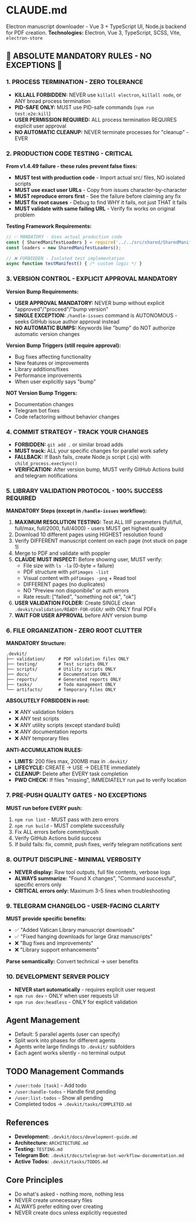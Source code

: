 # CLAUDE.md

Electron manuscript downloader - Vue 3 + TypeScript UI, Node.js backend for PDF creation.
**Technologies:** Electron, Vue 3, TypeScript, SCSS, Vite, `electron-store`

## 🚨 ABSOLUTE MANDATORY RULES - NO EXCEPTIONS 🚨

### 1. PROCESS TERMINATION - ZERO TOLERANCE
- **KILLALL FORBIDDEN:** NEVER use `killall electron`, `killall node`, or ANY broad process termination
- **PID-SAFE ONLY:** MUST use PID-safe commands (`npm run test:e2e:kill`)
- **USER PERMISSION REQUIRED:** ALL process termination REQUIRES explicit user approval
- **NO AUTOMATIC CLEANUP:** NEVER terminate processes for "cleanup" - EVER

### 2. PRODUCTION CODE TESTING - CRITICAL
**From v1.4.49 failure - these rules prevent false fixes:**
- **MUST test with production code** - Import actual src/ files, NO isolated scripts
- **MUST use exact user URLs** - Copy from issues character-by-character 
- **MUST reproduce errors first** - See the failure before claiming any fix
- **MUST fix root causes** - Debug to find WHY it fails, not just THAT it fails
- **MUST validate with same failing URL** - Verify fix works on original problem

**Testing Framework Requirements:**
```javascript
// ✅ MANDATORY - Uses actual production code
const { SharedManifestLoaders } = require('../../src/shared/SharedManifestLoaders.js');
const loaders = new SharedManifestLoaders();

// ❌ FORBIDDEN - Isolated test implementation
async function testManifest() { /* custom logic */ }
```

### 3. VERSION CONTROL - EXPLICIT APPROVAL MANDATORY
**Version Bump Requirements:**
- **USER APPROVAL MANDATORY:** NEVER bump without explicit "approved"/"proceed"/"bump version"
- **SINGLE EXCEPTION:** `/handle-issues` command is AUTONOMOUS - seeks GitHub issue author approval instead
- **NO AUTOMATIC BUMPS:** Keywords like "bump" do NOT authorize automatic version changes

**Version Bump Triggers (still require approval):**
- Bug fixes affecting functionality
- New features or improvements
- Library additions/fixes
- Performance improvements
- When user explicitly says "bump"

**NOT Version Bump Triggers:**
- Documentation changes
- Telegram bot fixes
- Code refactoring without behavior changes

### 4. COMMIT STRATEGY - TRACK YOUR CHANGES
- **FORBIDDEN:** `git add .` or similar broad adds
- **MUST track:** ALL your specific changes for parallel work safety
- **FALLBACK:** If Bash fails, create Node.js script (.cjs) with `child_process.execSync()`
- **VERIFICATION:** After version bump, MUST verify GitHub Actions build and telegram notifications

### 5. LIBRARY VALIDATION PROTOCOL - 100% SUCCESS REQUIRED
**MANDATORY Steps (except in `/handle-issues` workflow):**
1. **MAXIMUM RESOLUTION TESTING:** Test ALL IIIF parameters (full/full, full/max, full/2000, full/4000) - users MUST get highest quality
2. Download 10 different pages using HIGHEST resolution found
3. Verify DIFFERENT manuscript content on each page (not stuck on page 1)
4. Merge to PDF and validate with poppler
5. **CLAUDE MUST INSPECT:** Before showing user, MUST verify:
   - File size with `ls -la` (0-byte = failure)
   - PDF structure with `pdfimages -list`
   - Visual content with `pdfimages -png` + Read tool
   - DIFFERENT pages (no duplicates)
   - NO "Preview non disponibile" or auth errors
   - Rate result: ["failed", "something not ok", "ok"]
6. **USER VALIDATION FOLDER:** Create SINGLE clean `.devkit/validation/READY-FOR-USER/` with ONLY final PDFs
7. **WAIT FOR USER APPROVAL** before ANY version bump

### 6. FILE ORGANIZATION - ZERO ROOT CLUTTER
**MANDATORY Structure:**
```
.devkit/
├── validation/     # PDF validation files ONLY
├── testing/        # Test scripts ONLY  
├── scripts/        # Utility scripts ONLY
├── docs/           # Documentation ONLY
├── reports/        # Generated reports ONLY
├── tasks/          # Todo management ONLY
└── artifacts/      # Temporary files ONLY
```

**ABSOLUTELY FORBIDDEN in root:**
- ❌ ANY validation folders
- ❌ ANY test scripts
- ❌ ANY utility scripts (except standard build)
- ❌ ANY documentation reports
- ❌ ANY temporary files

**ANTI-ACCUMULATION RULES:**
- **LIMITS:** 200 files max, 200MB max in `.devkit/`
- **LIFECYCLE:** CREATE → USE → DELETE immediately
- **CLEANUP:** Delete after EVERY task completion
- **PWD CHECK:** If files "missing", IMMEDIATELY run `pwd` to verify location

### 7. PRE-PUSH QUALITY GATES - NO EXCEPTIONS
**MUST run before EVERY push:**
1. `npm run lint` - MUST pass with zero errors
2. `npm run build` - MUST complete successfully
3. Fix ALL errors before commit/push
4. Verify GitHub Actions build success
5. If build fails: fix, commit, push fixes, verify telegram notifications sent

### 8. OUTPUT DISCIPLINE - MINIMAL VERBOSITY
- **NEVER display:** Raw tool outputs, full file contents, verbose logs
- **ALWAYS summarize:** "Found X changes", "Command successful", specific errors only
- **CRITICAL errors only:** Maximum 3-5 lines when troubleshooting

### 9. TELEGRAM CHANGELOG - USER-FACING CLARITY
**MUST provide specific benefits:**
- ✅ "Added Vatican Library manuscript downloads"
- ✅ "Fixed hanging downloads for large Graz manuscripts"
- ❌ "Bug fixes and improvements"
- ❌ "Library support enhancements"

**Parse semantically:** Convert technical → user benefits

### 10. DEVELOPMENT SERVER POLICY
- **NEVER start automatically** - requires explicit user request
- `npm run dev` - ONLY when user requests UI
- `npm run dev:headless` - ONLY for explicit validation

## Agent Management
- Default: 5 parallel agents (user can specify)
- Split work into phases for different agents
- Agents write large findings to `.devkit/` subfolders
- Each agent works silently - no terminal output

## TODO Management Commands
- `/user:todo [task]` - Add todo
- `/user:handle-todos` - Handle first pending  
- `/user:list-todos` - Show all pending
- Completed todos → `.devkit/tasks/COMPLETED.md`

## References
- **Development:** `.devkit/docs/development-guide.md`
- **Architecture:** `ARCHITECTURE.md`
- **Testing:** `TESTING.md`
- **Telegram Bot:** `.devkit/docs/telegram-bot-workflow-documentation.md`
- **Active Todos:** `.devkit/tasks/TODOS.md`

## Core Principles
- Do what's asked - nothing more, nothing less
- NEVER create unnecessary files
- ALWAYS prefer editing over creating
- NEVER create docs unless explicitly requested